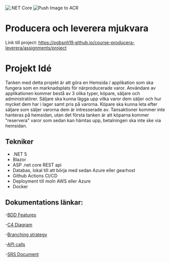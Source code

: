 ![.NET Core](https://github.com/PGBSNH19/project-group-4-1/workflows/.NET%20Core/badge.svg?branch=main)
![Push Image to ACR](https://github.com/PGBSNH19/project-group-4-1/workflows/Push%20Image%20to%20ACR/badge.svg)
# Producera och leverera mjukvara

Link till project: <https://pgbsnh19.github.io/course-producera-leverera/assignments/project>


<h1>Projekt Idé </h1>

Tanken med detta projekt är att göra en Hemsida / applikation som ska fungera som en marknadsplats för närproducerade varor. Användare av applikationen kommer bestå av 3 olika typer, köpare, säljare och administratörer. Säljare ska kunna lägga upp vilka varor dem säljer och hur mycket dem har i lager samt pris på varorna. Köpare ska kunna leta efter säljare som säljer varorna dem är intresserade av. Tansaktioner kommer inte hanteras på hemsidan, utan det första tanken är att köparna kommer "reservera" varor som sedan kan hämtas upp, betalningen ska inte ske via hemsidan. 

<h2>Tekniker</h2>
<ul>
  <li>.NET 5 </li>
  <li>Blazor</li>
<li>ASP .net core REST api</li>
<li>Databas, lokal till att börja med sedan Azure eller gearhost</li>
<li>Github Actions CI/CD</li>
<li>Deployment till moln AWS eller Azure</li>
<li>Docker</li>
</ul>

<h2>Dokumentations länkar:</h2>

-[BDD Features](https://plushogskolan.atlassian.net/wiki/spaces/G4/pages/67437856/BDD+-+Features)

-[C4 Diagram](https://plushogskolan.atlassian.net/wiki/spaces/G4/pages/102270004/C4-+Diagram)

-[Branching strategy](https://plushogskolan.atlassian.net/wiki/spaces/G4/pages/75793303/Branching-Strategy)

-[API calls](https://plushogskolan.atlassian.net/wiki/spaces/G4/pages/75793167/API+calls)

-[SRS Document](https://plushogskolan.atlassian.net/wiki/spaces/G4/pages/65307962/Software+Requirement+Specification+SRS)


